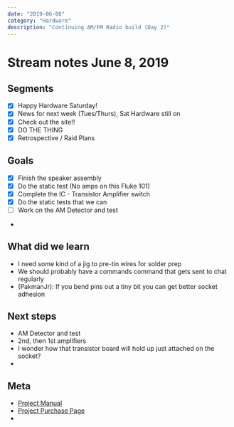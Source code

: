 ```yaml
---
date: "2019-06-08"
category: "Hardware"
description: "Continuing AM/FM Radio build (Day 2)"
---
```


# Stream notes June 8, 2019

## Segments

- [x] Happy Hardware Saturday!
- [x] News for next week (Tues/Thurs), Sat Hardware still on
- [x] Check out the site!!
- [x] DO THE THING
- [x] Retrospective / Raid Plans

## Goals

- [x] Finish the speaker assembly
- [x] Do the static test (No amps on this Fluke 101)
- [x] Complete the IC - Transistor Amplifier switch
- [x] Do the static tests that we can
- [ ] Work on the AM Detector and test
-

## What did we learn

- I need some kind of a jig to pre-tin wires for solder prep
- We should probably have a commands command that gets sent to chat regularly
- (PakmanJr): If you bend pins out a tiny bit you can get better socket adhesion

## Next steps

- AM Detector and test
- 2nd, then 1st amplifiers
- I wonder how that transistor board will hold up just attached on the socket?
-

## Meta

- [Project Manual](https://www.elenco.com/wp-content/uploads/2017/10/AMFM-108CK_low-res-2.pdf)
- [Project Purchase Page](https://www.amazon.com/gp/product/B008515U1U)
-
